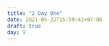 ```yaml
---
title: "2 Day One"
date: 2021-05-22T15:59:42+07:00
draft: true
day: 9
---
```


<div class="font-bold text-blue-400"></div>